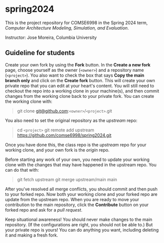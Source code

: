 # spring2024
This is the project repository for COMSE6998 in the Spring 2024 term, *Computer Architecture Modeling, Simulation, and Evaluation*.

Instructor: Jose Moreira, Columbia University

## Guideline for students

Create your own fork by using the **Fork** button. 
In the **Create a new fork** page, choose yourself as the owner (`<owner>`) and a repository name (`<project>`).
You also want to check the box that says **Copy the main branch only** and click on the **Create fork** button.
This will create your own private repo that you can edit at your heart's content. 
You will still need to checkout the repo into a working clone in your machine(s), and then commit changes from the working clone back to your private fork.
You can create the working clone with:

>  git clone git@github.com:`<owner>`/`<project>`.git

You also need to set the original repository as the *upstream* repo:

>    cd `<project>`
>    git remote add upstream https://github.com/comse6998/spring2024.git

Once you have done this, the class repo is the *upstream* repo for your working clone, and your own fork is the *origin* repo.

Before starting any work of your own, you need to update your working clone with the changes that may have happened in the upstream repo.
You can do that with:

>  git fetch upstream
>  git merge upstream/main main

After you've resolved all merge conflicts, you should commit and then push to your forked repo.
Now both your working clone and your forked repo are update from the upstream repo.
When you are ready to move your contribution to the main repository, click the **Contribute** button on your forked repo and ask for a *pull request*.

Keep situational awareness! 
You should never make changes to the main repository.
(If the configurations are right, you should not be able to.)
But your private repo is yours!
You can do anything you want, including deleting it and making a fresh fork.
